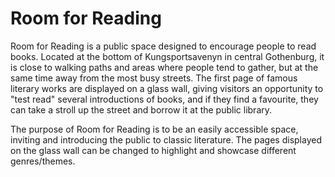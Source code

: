 # Room for Reading

Room for Reading is a public space designed to encourage people to read books. Located at the bottom of Kungsportsavenyn in central Gothenburg, it is close to walking paths and areas where people tend to gather, but at the same time away from the most busy streets. The first page of famous literary works are displayed on a glass wall, giving visitors an opportunity to "test read" several introductions of books, and if they find a favourite, they can take a stroll up the street and borrow it at the public library.

The purpose of Room for Reading is to be an easily accessible space, inviting and introducing the public to classic literature. The pages displayed on the glass wall can be changed to highlight and showcase different genres/themes.